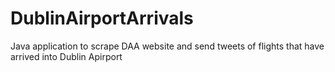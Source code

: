 # DublinAirportArrivals
Java application to scrape DAA website and send tweets of flights that have arrived into Dublin Apirport

